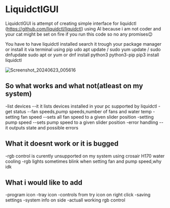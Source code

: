 # LiquidctlGUI
LiquidctlGUI is attempt of creating simple interface for liquidctl (https://github.com/liquidctl/liquidctl) using AI 
because i am not coder and your cat might be set on fire if you run this code so no any promises😉

You have to have liquidctl installed search it trough your package manager or install it via terminal using pip
udo apt update  /  sudo yum update  /  sudo dnfupdate
sudo apt or yum or dnf install python3 python3-pip
pip3 install liquidctl


![Screenshot_20240623_005616](https://github.com/NeleBiH/LiquidctlGUI/assets/86635498/f120e303-b2cd-4337-9431-1b435be0bce1)

So what works and what not(atleast on my system)
----------------------------------------------------------------------------------
-list devices  --it it lists devices installed in your pc supported by liquidctl
-get status    --fan speeds,pump speeds,number of fans and water temp
-setting fan speed   --sets all fan speed to a given slider position
-setting pump speed  --sets pump speed to a given slider position
-error handling --it outputs state and possible errors

What it doesnt work or it is bugged
---------------------------------------------------------------------------------
-rgb control is curently unsupported on my system using crosair H170 water cooling
-rgb lights sometimes blink when setting fan and pump speed,why idk

What i would like to add
--------------------------------------
-program icon
-tray icon
-controls from try icon on right click
-saving settings
-system info on side
-actuall working rgb control 



